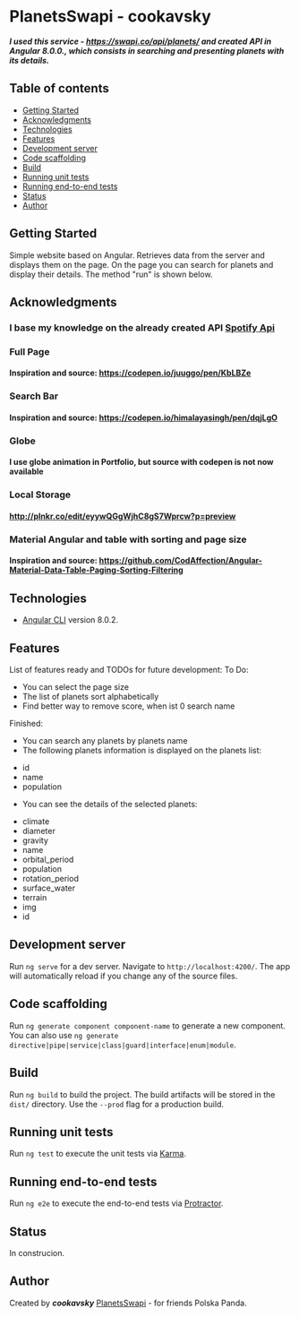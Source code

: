 # PlanetsSwapi - cookavsky
**_I used this service - https://swapi.co/api/planets/ and created API in Angular 8.0.0., which consists in searching and presenting planets with its details._**

## Table of contents
* [Getting Started](#getting-started)
* [Acknowledgments](#acknowledgments)
* [Technologies](#technologies)
* [Features](#features)
* [Development server](#development-server)
* [Code scaffolding](#code-scaffolding)
* [Build](#build)
* [Running unit tests](#running-unit-tests)
* [Running end-to-end tests](#running-end-to-end-tests)
* [Status](#status)
* [Author](#author)

## Getting Started
Simple website based on Angular. Retrieves data from the server and displays them on the page. On the page you can search for planets and display their details. The method "run" is shown below.

## Acknowledgments
### I base my knowledge on the already created API [Spotify Api](https://cookavsky.com/project/Spotify_Api)
### Full Page
#### Inspiration and source: https://codepen.io/juuggo/pen/KbLBZe
### Search Bar
#### Inspiration and source: https://codepen.io/himalayasingh/pen/dqjLgO
### Globe
#### I use globe animation in Portfolio, but source with codepen is not now available
### Local Storage
#### http://plnkr.co/edit/eyywQGgWjhC8gS7Wprcw?p=preview
### Material Angular and table with sorting and page size
#### Inspiration and source: https://github.com/CodAffection/Angular-Material-Data-Table-Paging-Sorting-Filtering

## Technologies
* [Angular CLI](https://github.com/angular/angular-cli) version 8.0.2.

## Features
List of features ready and TODOs for future development:
To Do:
* You can select the page size
* The list of planets sort alphabetically
* Find better way to remove score, when ist 0 search name

Finished:
* You can search any planets by planets name
* The following planets information is displayed on the planets list:
- id
- name
- population
* You can see the details of the selected planets:
- climate
- diameter
- gravity
- name
- orbital_period
- population
- rotation_period
- surface_water
- terrain
- img
- id

## Development server

Run `ng serve` for a dev server. Navigate to `http://localhost:4200/`. The app will automatically reload if you change any of the source files.

## Code scaffolding

Run `ng generate component component-name` to generate a new component. You can also use `ng generate directive|pipe|service|class|guard|interface|enum|module`.

## Build

Run `ng build` to build the project. The build artifacts will be stored in the `dist/` directory. Use the `--prod` flag for a production build.

## Running unit tests

Run `ng test` to execute the unit tests via [Karma](https://karma-runner.github.io).

## Running end-to-end tests

Run `ng e2e` to execute the end-to-end tests via [Protractor](http://www.protractortest.org/).

## Status
In construcion.

## Author
Created by **_cookavsky_** [PlanetsSwapi](https://cookavsky.com/project/PlanetsSwapi) - for friends Polska Panda.